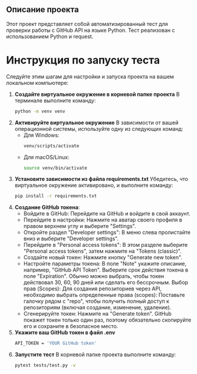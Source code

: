 ## Описание проекта
Этот проект представляет собой автоматизированный тест для проверки работы с GitHub API на языке Python. Тест реализован с использованием Python и request.
# Инструкция по запуску теста
Следуйте этим шагам для настройки и запуска проекта на вашем локальном компьютере:

1. **Создайте виртуальное окружение в корневой папке проекта**
   В терминале выполните команду:
   ```bash
   python -m venv venv
   ```
2. **Активируйте виртуальное окружение**
   В зависимости от вашей операционной системы, используйте одну из следующих команд:
   - Для Windows:
     ```bash
     venv/scripts/activate
     ```
   - Для macOS/Linux:
     ```bash
     source venv/bin/activate
     ```
3. **Установите зависимости из файла requirements.txt**
   Убедитесь, что виртуальное окружение активировано, и выполните команду:
   ```bash
   pip install -r requirements.txt
4. **Создание GitHub токена**:
   - Войдите в GitHub:
   Перейдите на GitHub и войдите в свой аккаунт.
   - Перейдите в настройки:
   Нажмите на аватар своего профиля в правом верхнем углу и выберите "Settings".
   - Откройте раздел "Developer settings":
   В меню слева пролистайте вниз и выберите "Developer settings".
   - Перейдите в "Personal access tokens":
   В этом разделе выберите "Personal access tokens", затем нажмите на "Tokens (classic)".
   - Создайте новый токен:
   Нажмите кнопку "Generate new token".
   - Настройте параметры токена:
   В поле "Note" укажите описание, например, "GitHub API Token".
   Выберите срок действия токена в поле "Expiration". Обычно можно выбрать, чтобы токен действовал 30, 60, 90 дней или сделать его бессрочным.
   Выбор прав (Scopes): Для создания репозиториев через API, необходимо выбрать определенные права (scopes):
   Поставьте галочку рядом с "repo", чтобы получить полный доступ к репозиториям (включая создание, изменение, удаление).
   - Сгенерируйте токен: Нажмите на "Generate token". GitHub покажет токен только один раз, поэтому обязательно скопируйте его и сохраните в безопасное место.
6. **Укажите ваш GitHub токен в файл .env**
   ```bash
   API_TOKEN = 'YOUR GitHub token'
   ```
7. **Запустите тест**
   В корневой папке проекта выполните команду:
   ```bash
   pytest tests/test.py -v
   ```
